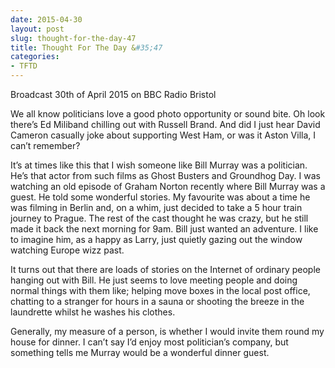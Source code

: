 ```yaml
---
date: 2015-04-30
layout: post
slug: thought-for-the-day-47
title: Thought For The Day &#35;47
categories:
- TFTD
---
```


Broadcast 30th of April 2015 on BBC Radio Bristol

We all know politicians love a good photo opportunity or sound bite. Oh look there’s Ed Miliband chilling out with Russell Brand. And did I just hear David Cameron casually joke about supporting West Ham, or was it Aston Villa, I can’t remember?

It’s at times like this that I wish someone like Bill Murray was a politician. He’s that actor from such films as Ghost Busters and Groundhog Day. I was watching an old episode of Graham Norton recently where Bill Murray was a guest. He told some wonderful stories. My favourite was about a time he was filming in Berlin and, on a whim, just decided to take a 5 hour train journey to Prague. The rest of the cast thought he was crazy, but he still made it back the next morning for 9am. Bill just wanted an adventure. I like to imagine him, as a happy as Larry,  just quietly gazing out the window watching Europe wizz past.

It turns out that there are loads of stories on the Internet of ordinary people hanging out with Bill. He just seems to love meeting people and doing normal things with them like; helping move boxes in the local post office, chatting to a stranger for hours in a sauna or shooting the breeze in the laundrette whilst he washes his clothes.

Generally, my measure of a person, is whether I would invite them round my house for dinner. I can’t say I’d enjoy most politician’s company, but something tells me Murray would be a wonderful dinner guest.
